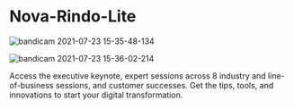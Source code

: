 # Nova-Rindo-Lite
![bandicam 2021-07-23 15-35-48-134](https://user-images.githubusercontent.com/59668725/126776562-e2939755-f923-4756-a7ea-8ec9889d678b.jpg)

![bandicam 2021-07-23 15-36-02-214](https://user-images.githubusercontent.com/59668725/126776572-c2afc1b9-ac17-4846-9e2b-ac09fb6278eb.jpg)

Access the executive keynote, expert sessions across 8 industry and line-of-business sessions, and customer successes. Get the tips, tools, and innovations to start your digital transformation. 
